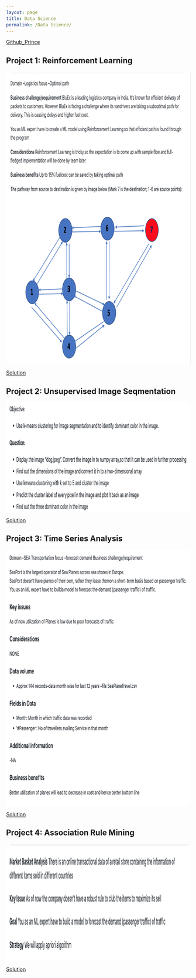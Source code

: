 ```yaml
---
layout: page
title: Data Science
permalink: /Data Science/
---
```


[Github_Prince](https://github.com/princeklat03)

## Project 1: Reinforcement Learning
<img src="/images/Reinforcement_learning.png" height="800" align="center"/>

[Solution](https://github.com/princeklat03/Reinforcement-Learning/blob/main/Reinforcement%20Learning.ipynb)

## Project 2: Unsupervised Image Seqmentation
<img src="/images/Unsupervised.png" height="300" align="center"/>

[Solution](https://github.com/princeklat03/Unsupervised_Learning/blob/main/Unsupervised%20Learning.ipynb)

## Project 3: Time Series Analysis
<img src="/images/Time Series.png" height="700" align="center"/>

[Solution](https://github.com/princeklat03/Time-Series-Analysis/blob/main/Time%20Series%20Analysis.ipynb)

## Project 4: Association Rule Mining
<img src="/images/Association_Rules.png" height="320" align="center"/>

[Solution](https://github.com/princeklat03/Association-Rules-Mining/blob/main/Association_Rules.ipynb)

